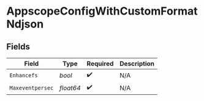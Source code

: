 # AppscopeConfigWithCustomFormatNdjson


## Fields

| Field              | Type               | Required           | Description        |
| ------------------ | ------------------ | ------------------ | ------------------ |
| `Enhancefs`        | *bool*             | :heavy_check_mark: | N/A                |
| `Maxeventpersec`   | *float64*          | :heavy_check_mark: | N/A                |